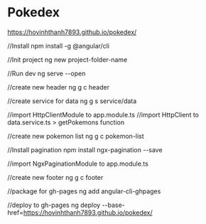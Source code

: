 # Pokedex
https://hovinhthanh7893.github.io/pokedex/

//Install
npm install -g @angular/cli

//Init project
ng new project-folder-name

//Run dev
ng serve --open

//create new header
ng g c header

//create service for data
ng g s service/data

//import HttpClientModule to app.module.ts
//import HttpClient to data.service.ts > getPokemons function

//create new pokemon list
ng g c pokemon-list

//Install pagination
npm install ngx-pagination --save

//import NgxPaginationModule to app.module.ts

//create new footer
ng g c footer




//package for gh-pages
ng add angular-cli-ghpages

//deploy to gh-pages
ng deploy --base-href=https://hovinhthanh7893.github.io/pokedex/
